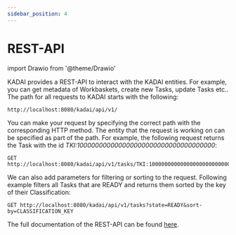```yaml
---
sidebar_position: 4
---
```


# REST-API
import Drawio from '@theme/Drawio'

KADAI provides a REST-API to interact with the KADAI entities. For example, you can get metadata of Workbaskets, create new Tasks, update Tasks etc.. 
The path for all requests to KADAI starts with the following:
```
http://localhost:8080/kadai/api/v1/
```
You can make your request by specifying the correct path with the corresponding HTTP method. The entity that the request is working on can be specified as part of the path. For example, the following request returns the Task with the id *TKI:100000000000000000000000000000000000*:
```
GET http://localhost:8080/kadai/api/v1/tasks/TKI:100000000000000000000000000000000000
```
We can also add parameters for filtering or sorting to the request. Following example filters all Tasks that are READY and returns them sorted by the key of their Classification:
```
GET http://localhost:8080/kadai/api/v1/tasks?state=READY&sort-by=CLASSIFICATION_KEY
```

The full documentation of the REST-API can be found [here](https://kadai-io.azurewebsites.net/kadai/docs/rest/rest-api.html).
